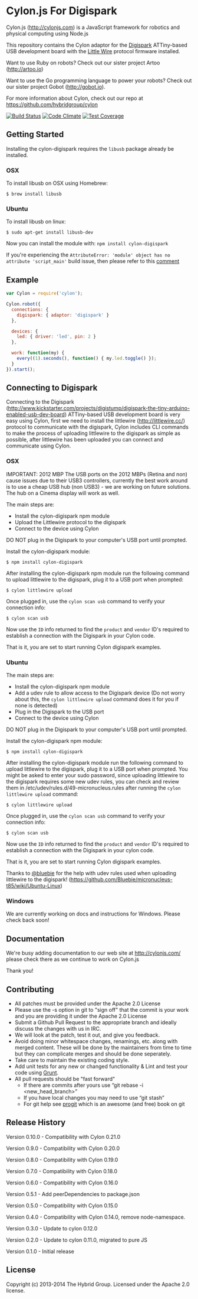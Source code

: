 # Cylon.js For Digispark

Cylon.js (http://cylonjs.com) is a JavaScript framework for robotics and physical computing using Node.js

This repository contains the Cylon adaptor for the [Digispark](http://www.kickstarter.com/projects/digistump/digispark-the-tiny-arduino-enabled-usb-dev-board) ATTiny-based USB development board with the [Little Wire](http://littlewire.cc/) protocol firmware installed.

Want to use Ruby on robots? Check out our sister project Artoo (http://artoo.io)

Want to use the Go programming language to power your robots? Check out our sister project Gobot (http://gobot.io).

For more information about Cylon, check out our repo at https://github.com/hybridgroup/cylon

[![Build Status](https://secure.travis-ci.org/hybridgroup/cylon-digispark.png?branch=master)](http://travis-ci.org/hybridgroup/cylon-digispark) [![Code Climate](https://codeclimate.com/github/hybridgroup/cylon-digispark/badges/gpa.svg)](https://codeclimate.com/github/hybridgroup/cylon-digispark) [![Test Coverage](https://codeclimate.com/github/hybridgroup/cylon-digispark/badges/coverage.svg)](https://codeclimate.com/github/hybridgroup/cylon-digispark)

## Getting Started

Installing the cylon-digispark requires the `libusb` package already be installed.

### OSX

To install libusb on OSX using Homebrew:

```
$ brew install libusb
```

### Ubuntu

To install libusb on linux:

```
$ sudo apt-get install libusb-dev
```

Now you can install the module with: `npm install cylon-digispark`

If you're experiencing the `AttributeError: 'module' object has no attribute 'script_main'` build issue, then please refer to this [comment](https://github.com/TooTallNate/node-gyp/issues/363#issuecomment-33212812)

## Example

```javascript
var Cylon = require('cylon');

Cylon.robot({
  connections: {
    digispark: { adaptor: 'digispark' }
  },

  devices: {
    led: { driver: 'led', pin: 2 }
  },

  work: function(my) {
    every((1).seconds(), function() { my.led.toggle() });
  }
}).start();
```

## Connecting to Digispark

Connecting to the Digispark (http://www.kickstarter.com/projects/digistump/digispark-the-tiny-arduino-enabled-usb-dev-board)
ATTiny-based USB development board is very easy using Cylon, first we need to install the littlewire (http://littlewire.cc/)
protocol to communicate with the digispark, Cylon includes CLI commands to make the process of uploading littlewire to the
digispark as simple as possible, after littlewire has been uploaded you can connect and communicate using Cylon.

### OSX

IMPORTANT: 2012 MBP The USB ports on the 2012 MBPs (Retina and non) cause issues due to their USB3 controllers, currently the best work around is to use a cheap USB hub (non USB3) - we are working on future solutions. The hub on a Cinema display will work as well.

The main steps are:
- Install the cylon-digispark npm module
- Upload the Littlewire protocol to the digispark
- Connect to the device using Cylon

DO NOT plug in the Digispark to your computer's USB port until prompted.

Install the cylon-digispark module:

```
$ npm install cylon-digispark
```

After installing the cylon-digispark npm module run the following command to
upload littlewire to the digispark, plug it to a USB port when prompted:

```
$ cylon littlewire upload
```

Once plugged in, use the `cylon scan usb` command to verify your connection info:

```
$ cylon scan usb
```

Now use the `ID` info returned to find the `product` and `vendor` ID's required
to establish a connection with the Digispark in your Cylon code.

That is it, you are set to start running Cylon digispark examples.

### Ubuntu

The main steps are:
- Install the cylon-digispark npm module
- Add a udev rule to allow access to the Digispark device (Do not worry
  about this, the `cylon littlewire upload` command does it for you if none is detected)
- Plug in the Digispark to the USB port
- Connect to the device using Cylon

DO NOT plug in the Digispark to your computer's USB port until prompted.

Install the cylon-digispark npm module:

```
$ npm install cylon-digispark
```

After installing the cylon-digispark module run the following command to
upload littlewire to the digispark, plug it to a USB port when
prompted. You might be asked to enter your sudo password, since
uploading littlewire to the digispark requires some new udev rules, you
can check and review them in /etc/udev/rules.d/49-micronucleus.rules
after running the `cylon littlewire upload` command:

```
$ cylon littlewire upload
```

Once plugged in, use the `cylon scan usb` command to verify your connection info:

```
$ cylon scan usb
```

Now use the `ID` info returned to find the `product` and `vendor` ID's required to establish a connection with the Digispark in your cylon code.

That is it, you are set to start running Cylon digispark examples.

Thanks to [@bluebie](https://github.com/Bluebie) for the help with udev rules used when uploading littlewire to the digispark! (https://github.com/Bluebie/micronucleus-t85/wiki/Ubuntu-Linux)

### Windows

We are currently working on docs and instructions for Windows. Please check back soon!

## Documentation
We're busy adding documentation to our web site at http://cylonjs.com/ please check there as we continue to work on Cylon.js

Thank you!

## Contributing

* All patches must be provided under the Apache 2.0 License
* Please use the -s option in git to "sign off" that the commit is your work and you are providing it under the Apache 2.0 License
* Submit a Github Pull Request to the appropriate branch and ideally discuss the changes with us in IRC.
* We will look at the patch, test it out, and give you feedback.
* Avoid doing minor whitespace changes, renamings, etc. along with merged content. These will be done by the maintainers from time to time but they can complicate merges and should be done seperately.
* Take care to maintain the existing coding style.
* Add unit tests for any new or changed functionality & Lint and test your code using [Grunt](http://gruntjs.com/).
* All pull requests should be "fast forward"
  * If there are commits after yours use “git rebase -i <new_head_branch>”
  * If you have local changes you may need to use “git stash”
  * For git help see [progit](http://git-scm.com/book) which is an awesome (and free) book on git

## Release History

Version 0.10.0 - Compatibility with Cylon 0.21.0

Version 0.9.0 - Compatibility with Cylon 0.20.0

Version 0.8.0 - Compatibility with Cylon 0.19.0

Version 0.7.0 - Compatibility with Cylon 0.18.0

Version 0.6.0 - Compatibility with Cylon 0.16.0

Version 0.5.1 - Add peerDependencies to package.json

Version 0.5.0 - Compatibility with Cylon 0.15.0

Version 0.4.0 - Compatibility with Cylon 0.14.0, remove node-namespace.

Version 0.3.0 - Update to cylon 0.12.0

Version 0.2.0 - Update to cylon 0.11.0, migrated to pure JS

Version 0.1.0 - Initial release

## License
Copyright (c) 2013-2014 The Hybrid Group. Licensed under the Apache 2.0 license.
